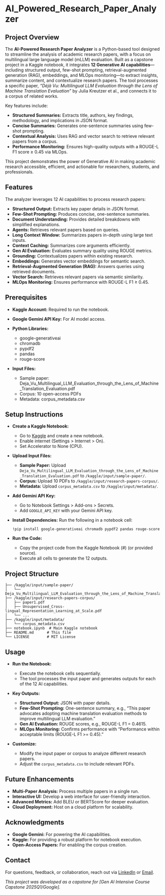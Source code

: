 # AI_Powered_Research_Paper_Analyzer

## Project Overview
The **AI-Powered Research Paper Analyzer** is a Python-based tool designed to streamline the analysis of academic research papers, with a focus on multilingual large language model (mLLM) evaluation. Built as a capstone project in a Kaggle notebook, it integrates **12 Generative AI capabilities**—including structured output, few-shot prompting, retrieval-augmented generation (RAG), embeddings, and MLOps monitoring—to extract insights, summarize content, and contextualize research papers. The tool processes a specific paper, *“Déjà Vu: Multilingual LLM Evaluation through the Lens of Machine Translation Evaluation”* by Julia Kreutzer et al., and connects it to a corpus of related works.

Key features include:
* **Structured Summaries:** Extracts title, authors, key findings, methodology, and implications in JSON format.
* **Concise Summaries:** Generates one-sentence summaries using few-shot prompting.
* **Contextual Analysis:** Uses RAG and vector search to retrieve relevant papers from a corpus.
* **Performance Monitoring:** Ensures high-quality outputs with a ROUGE-L F1 score ≥ 0.45 via MLOps.

This project demonstrates the power of Generative AI in making academic research accessible, efficient, and actionable for researchers, students, and professionals.

## Features
The analyzer leverages 12 AI capabilities to process research papers:
* **Structured Output:** Extracts key paper details in JSON format.
* **Few-Shot Prompting:** Produces concise, one-sentence summaries.
* **Document Understanding:** Provides detailed breakdowns with simplified explanations.
* **Agents:** Retrieves relevant papers based on queries.
* **Long Context Window:** Summarizes papers in-depth using large text inputs.
* **Context Caching:** Summarizes core arguments efficiently.
* **Gen AI Evaluation:** Evaluates summary quality using ROUGE metrics.
* **Grounding:** Contextualizes papers within existing research.
* **Embeddings:** Generates vector embeddings for semantic search.
* **Retrieval-Augmented Generation (RAG):** Answers queries using retrieved documents.
* **Vector Search:** Retrieves relevant papers via semantic similarity.
* **MLOps Monitoring:** Ensures performance with ROUGE-L F1 ≥ 0.45.

## Prerequisites
* **Kaggle Account:** Required to run the notebook.
* **Google Gemini API Key:** For AI model access.
* **Python Libraries:**
  * google-generativeai
  * chromadb
  * pypdf2
  * pandas
  * rouge-score

* **Input Files:**
  * Sample paper: Deja_Vu_Multilingual_LLM_Evaluation_through_the_Lens_of_Machine_Translation_Evaluation.pdf
  * Corpus: 10 open-access PDFs
  * Metadata: corpus_metadata.csv
 
## Setup Instructions
* **Create a Kaggle Notebook:**
  * Go to [Kaggle](https://www.kaggle.com/code) and create a new notebook.
  * Enable internet (Settings > Internet > On).
  * Set Accelerator to None (CPU).

* **Upload Input Files:**
  * **Sample Paper:** Upload `Deja_Vu_Multilingual_LLM_Evaluation_through_the_Lens_of_Machine_Translation_Evaluation.pdf` to `/kaggle/input/sample-paper/`.
  * **Corpus:** Upload 10 PDFs to `/kaggle/input/research-papers-corpus/`.
  * **Metadata:** Upload `corpus_metadata.csv` to `/kaggle/input/metadata/`.

* **Add Gemini API Key:**
  * Go to Notebook Settings > Add-ons > Secrets.
  * Add `GOOGLE_API_KEY` with your Gemini API key.

* **Install Dependencies:**
Run the following in a notebook cell:

    ```!pip install google-generativeai chromadb pypdf2 pandas rouge-score```

* **Run the Code:**
  * Copy the project code from the Kaggle Notebook (#) (or provided source).
  * Execute all cells to generate the 12 outputs.
 
## Project Structure

    ├── /kaggle/input/sample-paper/
    │   └── Deja_Vu_Multilingual_LLM_Evaluation_through_the_Lens_of_Machine_Translation_Evaluation.pdf
    ├── /kaggle/input/research-papers-corpus/
    │   ├── paper1.pdf
    │   ├── Unsupervised_Cross-lingual_Representation_Learning_at_Scale.pdf
    │   └── ...
    ├── /kaggle/input/metadata/
    │   └── corpus_metadata.csv
    ├── notebook.ipynb  # Main Kaggle notebook
    ├── README.md      # This file
    └── LICENSE        # MIT License

## Usage
* **Run the Notebook:**
  * Execute the notebook cells sequentially.
  * The tool processes the input paper and generates outputs for each of the 12 AI capabilities.

* **Key Outputs:**
  * **Structured Output:** JSON with paper details.
  * **Few-Shot Prompting:** One-sentence summary, e.g., “This paper advocates adopting machine translation evaluation methods to improve multilingual LLM evaluation.”
  * **Gen AI Evaluation:** ROUGE scores, e.g., ROUGE-L F1 = 0.4615.
  * **MLOps Monitoring:** Confirms performance with “Performance within acceptable limits (ROUGE-L F1 >= 0.45).”

* **Customize:**
  * Modify the input paper or corpus to analyze different research papers.
  * Adjust the `corpus_metadata.csv` to include relevant PDFs.
 
## Future Enhancements
* **Multi-Paper Analysis:** Process multiple papers in a single run.
* **Interactive UI:** Develop a web interface for user-friendly interaction.
* **Advanced Metrics:** Add BLEU or BERTScore for deeper evaluation.
* **Cloud Deployment:** Host on a cloud platform for scalability.

## Acknowledgments
* **Google Gemini:** For powering the AI capabilities.
* **Kaggle:** For providing a robust platform for notebook execution.
* **Open-Access Papers:** For enabling the corpus creation.

## Contact
For questions, feedback, or collaboration, reach out via [LinkedIn](https://www.linkedin.com/in/abhinandan-samal/) or [Email](samalabhinandan06@gmail.com).

*This project was developed as a capstone for [Gen AI Intensive Course Capstone 2025Q1/Google].*














